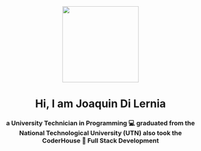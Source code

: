 <div id="header" align="center">
<img src="https://media.giphy.com/media/iIqmM5tTjmpOB9mpbn/giphy.gif" width="200"/>
<h1 align="center"> Hi, I am Joaquin Di Lernia</h1>
<h3 align="center" > a University Technician in Programming 💻 graduated from the National Technological University (UTN) also took the CoderHouse 🚀 Full Stack Development </h3>
</div>



<!--
**JoaquinDilernia/JoaquinDiLernia** is a ✨ _special_ ✨ repository because its `README.md` (this file) appears on your GitHub profile.

Here are some ideas to get you started:

- 🔭 I’m currently working on ...
- 🌱 I’m currently learning ...
- 👯 I’m looking to collaborate on ...
- 🤔 I’m looking for help with ...
- 💬 Ask me about ...
- 📫 How to reach me: ...
- 😄 Pronouns: ...
- ⚡ Fun fact: ...
-->
